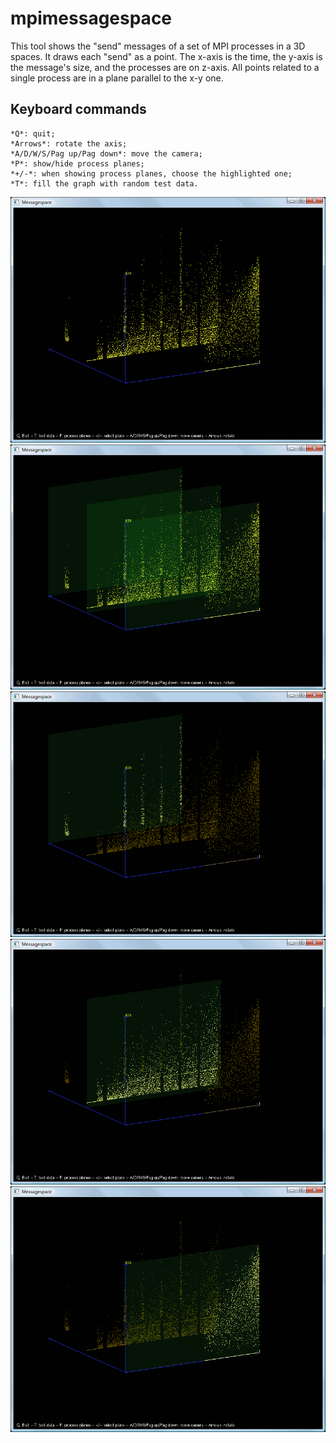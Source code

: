 mpimessagespace
===============

This tool shows the "send" messages of a set of MPI processes in a 3D spaces. It draws each "send" as a point. The x-axis is the time, the y-axis is the message's size, and the processes are on z-axis. All points related to a single process are in a plane parallel to the x-y one.

Keyboard commands
-----------------

    *Q*: quit;
    *Arrows*: rotate the axis;
    *A/D/W/S/Pag up/Pag down*: move the camera;
    *P*: show/hide process planes;
    *+/-*: when showing process planes, choose the highlighted one;
    *T*: fill the graph with random test data.

![Screenshot 1](screenshots/scr1.png)
![Screenshot 2](screenshots/scr2.png)
![Screenshot 3](screenshots/scr3.png)
![Screenshot 4](screenshots/scr4.png)
![Screenshot 5](screenshots/scr5.png)
